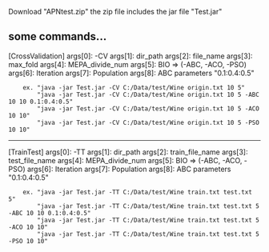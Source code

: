 Download "APNtest.zip"
the zip file includes the jar file "Test.jar"

some commands...
-----------------------------------------------------------------------------------------
[CrossValidation]
args[0]: -CV
args[1]: dir_path
args[2]: file_name
args[3]: max_fold
args[4]: MEPA_divide_num
args[5]: BIO => (-ABC, -ACO, -PSO)
args[6]: Iteration
args[7]: Population
args[8]: ABC parameters "0.1:0.4:0.5"

        ex. "java -jar Test.jar -CV C:/Data/test/Wine origin.txt 10 5"
            "java -jar Test.jar -CV C:/Data/test/Wine origin.txt 10 5 -ABC 10 10 0.1:0.4:0.5"
            "java -jar Test.jar -CV C:/Data/test/Wine origin.txt 10 5 -ACO 10 10"
            "java -jar Test.jar -CV C:/Data/test/Wine origin.txt 10 5 -PSO 10 10"

-----------------------------------------------------------------------------------------
[TrainTest]
args[0]: -TT
args[1]: dir_path
args[2]: train_file_name
args[3]: test_file_name
args[4]: MEPA_divide_num
args[5]: BIO => (-ABC, -ACO, -PSO)
args[6]: Iteration
args[7]: Population
args[8]: ABC parameters "0.1:0.4:0.5"

        ex. "java -jar Test.jar -TT C:/Data/test/Wine train.txt test.txt 5"
            "java -jar Test.jar -TT C:/Data/test/Wine train.txt test.txt 5 -ABC 10 10 0.1:0.4:0.5"
            "java -jar Test.jar -TT C:/Data/test/Wine train.txt test.txt 5 -ACO 10 10"
            "java -jar Test.jar -TT C:/Data/test/Wine train.txt test.txt 5 -PSO 10 10"
